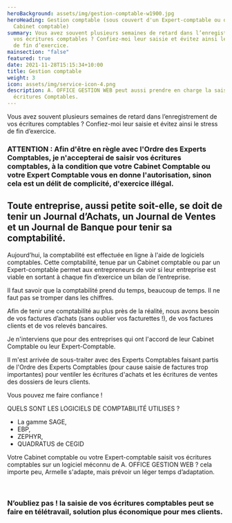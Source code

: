 ```yaml
---
heroBackground: assets/img/gestion-comptable-w1900.jpg
heroHeading: Gestion comptable (sous couvert d'un Expert-comptable ou d'un
  Cabinet comptable)
summary: Vous avez souvent plusieurs semaines de retard dans l’enregistrement de
  vos écritures comptables ? Confiez-moi leur saisie et évitez ainsi le stress
  de fin d’exercice.
mainsection: "false"
featured: true
date: 2021-11-28T15:15:34+10:00
title: Gestion comptable
weight: 3
icon: assets/img/service-icon-4.png
description: A. OFFICE GESTION WEB peut aussi prendre en charge la saisie de vos
  écritures Comptables.
---
```

Vous avez souvent plusieurs semaines de retard dans l’enregistrement de vos écritures comptables                                           ? Confiez-moi leur saisie et évitez ainsi le stress de fin d’exercice.

### **ATTENTION : Afin d'être en règle avec l'Ordre des Experts   Comptables, je n'accepterai de saisir vos écritures comptables, à la condition que votre Cabinet Comptable ou votre Expert Comptable vous en donne l'autorisation, sinon cela est un délit de complicité, d'exercice illégal.**

## Toute entreprise, aussi petite soit-elle, se doit de tenir un Journal d’Achats, un Journal de Ventes et un Journal de Banque pour tenir sa comptabilité.

Aujourd’hui, la comptabilité est effectuée en ligne à l'aide de logiciels comptables. Cette comptabilité, tenue par un Cabinet comptable ou par un Expert-comptable permet aux entrepreneurs de voir si leur entreprise est viable en sortant à chaque fin d’exercice un bilan de l’entreprise.

Il faut savoir que la comptabilité prend du temps, beaucoup de temps. Il ne faut pas se tromper dans les chiffres.

Afin de tenir une comptabilité au plus près de la réalité, nous avons besoin de vos factures d’achats (sans oublier vos facturettes !), de vos factures clients et de vos relevés bancaires.

Je n'interviens que pour des entreprises qui ont l'accord de leur Cabinet Comptable ou leur Expert-Comptable. 

Il m'est arrivée de sous-traiter avec des Experts Comptables faisant partis de l'Ordre des Experts Comptables   (pour cause saisie de factures trop importantes) pour ventiler les écritures d'achats et les écritures de ventes des dossiers de leurs clients.

Vous pouvez me faire confiance !



QUELS SONT LES LOGICIELS DE COMPTABILITÉ UTILISES ?

* La gamme SAGE,
* EBP,
* ZEPHYR,
* QUADRATUS de CEGID

Votre Cabinet comptable ou votre Expert-comptable saisit vos écritures comptables sur un logiciel méconnu de A. OFFICE GESTION WEB ? cela importe peu, Armelle s'adapte, mais prévoir un léger temps d’adaptation.

<br>

### N’oubliez pas ! la saisie de vos écritures comptables peut se faire en télétravail, solution plus économique pour mes clients.